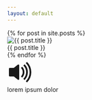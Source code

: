 ```yaml
---
layout: default
---
```


<div class="container">
    <div class="row gy-5">
        {% for post in site.posts %}
                    <div class="col-sm-4"> 
                        <a data-toggle="modal" data-target="#cardModal" data-title="{{ post.title }}" data-image="{{ post.image }}" alt="{{ post.title }}">
                            <div class="card card-list">
                                <img class="card-img-top" src="{{ post.image }}" alt="{{ post.title }}">
                                <div class="card-body text-center">
                                    <div class="card-title">{{ post.title }}</div>
                                </div>
                            </div>
                        </a>
                    </div>
        {% endfor %}
    </div>
    <div class="modal fade" id="cardModal" tabindex="-1" role="dialog" aria-labelledby="cardModalLabel" aria-hidden="true">
    <div class="modal-dialog" role="document">
        <div class="modal-content">
            <div class="modal-body">
                <div class="row">
                    <div class="col-sm-12">
                        <div class="card">
                            <div class="card-body">
                                <img class="card-img-top" src="" alt="">
                                <div class="card-body text-center">
                                    <div class="card-title"></div>
                                </div>
                            </div>
                        </div>
                    </div>
                    <div class="col-sm-6">
                        <div class="card">
                            <div class="card-body">
                                <div class="card-body text-center">
                                    <svg xmlns="http://www.w3.org/2000/svg" width="64" height="64" fill="currentColor" class="bi bi-volume-up-fill" viewBox="0 0 16 16">
                                    <path d="M11.536 14.01A8.47 8.47 0 0 0 14.026 8a8.47 8.47 0 0 0-2.49-6.01l-.708.707A7.48 7.48 0 0 1 13.025 8c0 2.071-.84 3.946-2.197 5.303z"/>
                                    <path d="M10.121 12.596A6.48 6.48 0 0 0 12.025 8a6.48 6.48 0 0 0-1.904-4.596l-.707.707A5.48 5.48 0 0 1 11.025 8a5.48 5.48 0 0 1-1.61 3.89z"/>
                                    <path d="M8.707 11.182A4.5 4.5 0 0 0 10.025 8a4.5 4.5 0 0 0-1.318-3.182L8 5.525A3.5 3.5 0 0 1 9.025 8 3.5 3.5 0 0 1 8 10.475zM6.717 3.55A.5.5 0 0 1 7 4v8a.5.5 0 0 1-.812.39L3.825 10.5H1.5A.5.5 0 0 1 1 10V6a.5.5 0 0 1 .5-.5h2.325l2.363-1.89a.5.5 0 0 1 .529-.06"/>
                                    </svg>
                                </div>
                            </div>
                        </div>
                    </div>
                    <div class="col-sm-6">
                        <div class="card">
                            <div class="card-body">
                                <div class="card-body text-center">
                                    lorem ipsum dolor
                                </div>
                            </div>
                        </div>
                    </div>
                </div>
            </div>
        </div>
    </div>
</div>
<script>
    $('#cardModal').on('show.bs.modal', function (event) {
    var button = $(event.relatedTarget);
    var title = button.data('title');
    var image = button.data('image');
    var modal = $(this)
    modal.find('.card-img-top').attr('src', image);
    modal.find('.card-img-top').attr('alt', title);
    modal.find('.card-title').html(title);
    });
</script>